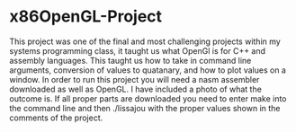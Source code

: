 # x86OpenGL-Project
This project was one of the final and most challenging projects within my systems programming class, it taught us what OpenGl is for C++ and assembly languages. This taught us how to take in command line arguments, conversion of values to quatanary, and how to plot values on a window. In order to run this project you will need a nasm assembler downloaded as well as OpenGL. I have included a photo of what the outcome is. If all proper parts are downloaded you need to enter make into the command line and then ./lissajou with the proper values shown in the comments of the project. 

